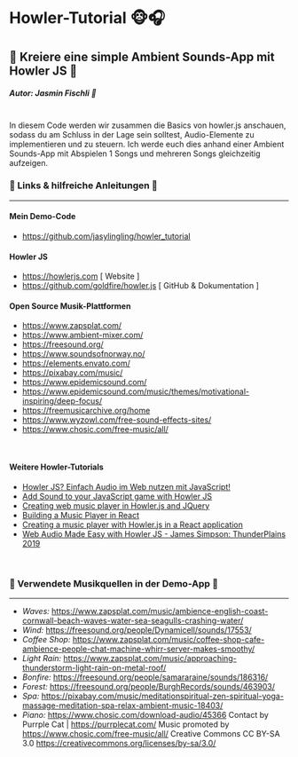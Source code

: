 # Howler-Tutorial 🐵🎧
## 🎵 Kreiere eine simple Ambient Sounds-App mit Howler JS 🎹

##### **Autor: Jasmin Fischli 🌈**
<br>
In diesem Code werden wir zusammen die Basics von howler.js anschauen, sodass du am Schluss in der Lage sein solltest, Audio-Elemente zu implementieren und zu steuern. Ich werde euch dies anhand einer Ambient Sounds-App mit Abspielen 1 Songs und mehreren Songs gleichzeitig aufzeigen.

<br>

### 🔗 Links & hilfreiche Anleitungen 🔗
---

#### Mein Demo-Code
- https://github.com/jasylingling/howler_tutorial

#### Howler JS
- https://howlerjs.com [ Website ]
- https://github.com/goldfire/howler.js [ GitHub & Dokumentation ]

#### Open Source Musik-Plattformen
- https://www.zapsplat.com/
- https://www.ambient-mixer.com/
- https://freesound.org/
- https://www.soundsofnorway.no/
- https://elements.envato.com/
- https://pixabay.com/music/
- https://www.epidemicsound.com/
- https://www.epidemicsound.com/music/themes/motivational-inspiring/deep-focus/
- https://freemusicarchive.org/home
- https://www.wyzowl.com/free-sound-effects-sites/
- https://www.chosic.com/free-music/all/
 
<br>

#### Weitere Howler-Tutorials
- [Howler JS? Einfach Audio im Web nutzen mit JavaScript!](https://youtu.be/GMBp24YKSac)
- [Add Sound to your JavaScript game with Howler JS](https://youtu.be/hn7MhPt24L4)
- [Creating web music player in Howler.js and JQuery](https://dev.to/jahongir2007/creating-web-music-player-in-howler-js-and-jquery-489l)
- [Building a Music Player in React](https://dev.to/documatic/building-a-music-player-in-react-2aa4)
- [Creating a music player with Howler.js in a React application](https://anathochberg.medium.com/creating-a-music-player-with-howler-js-in-a-react-application-87d3023f5531)
- [Web Audio Made Easy with Howler JS - James Simpson: ThunderPlains 2019](https://youtu.be/TxZMeFHFZmA)

<br>

### 📖 Verwendete Musikquellen in der Demo-App 📖
---
- *Waves:* https://www.zapsplat.com/music/ambience-english-coast-cornwall-beach-waves-water-sea-seagulls-crashing-water/
- *Wind:* https://freesound.org/people/Dynamicell/sounds/17553/
- *Coffee Shop:* https://www.zapsplat.com/music/coffee-shop-cafe-ambience-people-chat-machine-whirr-server-makes-smoothy/
- *Light Rain:* https://www.zapsplat.com/music/approaching-thunderstorm-light-rain-on-metal-roof/
- *Bonfire:* https://freesound.org/people/samararaine/sounds/186316/
- *Forest:* https://freesound.org/people/BurghRecords/sounds/463903/
- *Spa:* https://pixabay.com/music/meditationspiritual-zen-spiritual-yoga-massage-meditation-spa-relax-ambient-music-18403/
- *Piano:* https://www.chosic.com/download-audio/45366
Contact by Purrple Cat | https://purrplecat.com/
Music promoted by https://www.chosic.com/free-music/all/
Creative Commons CC BY-SA 3.0
https://creativecommons.org/licenses/by-sa/3.0/